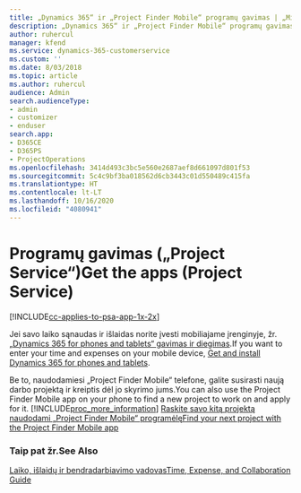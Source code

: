 ```yaml
---
title: „Dynamics 365“ ir „Project Finder Mobile“ programų gavimas | „MicrosoftDocs“
description: „Dynamics 365“ ir „Project Finder Mobile“ programų gavimas
author: ruhercul
manager: kfend
ms.service: dynamics-365-customerservice
ms.custom: ''
ms.date: 8/03/2018
ms.topic: article
ms.author: ruhercul
audience: Admin
search.audienceType:
- admin
- customizer
- enduser
search.app:
- D365CE
- D365PS
- ProjectOperations
ms.openlocfilehash: 3414d493c3bc5e560e2687aef8d661097d801f53
ms.sourcegitcommit: 5c4c9bf3ba018562d6cb3443c01d550489c415fa
ms.translationtype: HT
ms.contentlocale: lt-LT
ms.lasthandoff: 10/16/2020
ms.locfileid: "4080941"
---
```

# <a name="get-the-apps-project-service"></a><span data-ttu-id="fdbb6-103">Programų gavimas („Project Service“)</span><span class="sxs-lookup"><span data-stu-id="fdbb6-103">Get the apps (Project Service)</span></span>

[!INCLUDE[cc-applies-to-psa-app-1x-2x](../includes/cc-applies-to-psa-app-1x-2x.md)]

<span data-ttu-id="fdbb6-104">Jei savo laiko sąnaudas ir išlaidas norite įvesti mobiliajame įrenginyje, žr. [„Dynamics 365 for phones and tablets“ gavimas ir diegimas](https://docs.microsoft.com/dynamics365/mobile-app/dynamics-365-phones-tablets-users-guide).</span><span class="sxs-lookup"><span data-stu-id="fdbb6-104">If you want to enter your time and expenses on your mobile device, [Get and install Dynamics 365 for phones and tablets](https://docs.microsoft.com/dynamics365/mobile-app/dynamics-365-phones-tablets-users-guide).</span></span>  
  
 <span data-ttu-id="fdbb6-105">Be to, naudodamiesi „Project Finder Mobile“ telefone, galite susirasti naują darbo projektą ir kreiptis dėl jo skyrimo jums.</span><span class="sxs-lookup"><span data-stu-id="fdbb6-105">You can also use the Project Finder Mobile app on your phone to find a new project to work on and apply for it.</span></span> [!INCLUDE[proc_more_information](../includes/proc-more-information.md)] <span data-ttu-id="fdbb6-106">[Raskite savo kitą projektą naudodami „Project Finder Mobile“ programėlę](../psa/find-next-project-finder-mobile-app.md)</span><span class="sxs-lookup"><span data-stu-id="fdbb6-106">[Find your next project with the Project Finder Mobile app](../psa/find-next-project-finder-mobile-app.md)</span></span> 
  
### <a name="see-also"></a><span data-ttu-id="fdbb6-107">Taip pat žr.</span><span class="sxs-lookup"><span data-stu-id="fdbb6-107">See Also</span></span>  
 [<span data-ttu-id="fdbb6-108">Laiko, išlaidų ir bendradarbiavimo vadovas</span><span class="sxs-lookup"><span data-stu-id="fdbb6-108">Time, Expense, and Collaboration Guide</span></span>](../psa/time-expense-collaboration-guide.md)
